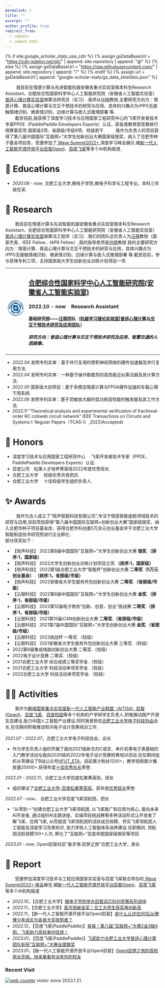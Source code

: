 ```yaml
---
permalink: /
title: ""
excerpt: ""
author_profile: true
redirect_from: 
  + /about/
  + /about.html
---
```


{% if site.google_scholar_stats_use_cdn %}
{% assign gsDataBaseUrl = "https://cdn.jsdelivr.net/gh/" | append: site.repository | append: "@" %}
{% else %}
{% assign gsDataBaseUrl = "https://raw.githubusercontent.com/" | append: site.repository | append: "/" %}
{% endif %}
{% assign url = gsDataBaseUrl | append: "google-scholar-stats/gs_data_shieldsio.json" %}

<span class='anchor' id='about-me'></span>

&emsp; &emsp; 我目前在情感计算与先进智能机器安徽省重点实验室做本科生Research Assistant，合肥综合性国家科学中心人工智能研究院（安徽省人工智能实验室）[普适心理计算实验室](http://iai.ustc.edu.cn/iai/r271.html)做算法研究员（实习）.我师从[孙晓](http://faculty.hfut.edu.cn/sunxiao/zh_CN/index.htm)教授,主要研究方向为：情感计算、普适心理计算与交互干预技术的研究与应用，具体的兴趣点为rPPG无接触情绪识别、微表情识别、边缘计算与嵌入式推理部署 等.<br>
&emsp; &emsp;截至目前,我获得了深度学习技术与应用国家工程研究中心的飞桨开发者技术专家PPDE（PaddlePaddle Developers Experts）认证，获各类教育部竞赛排行榜赛事奖项 国家级2项、省部级/市级9项、校级若干.
&emsp; &emsp;我作为负责人的项目获得了第八届中国国际“互联网+”大学生创新创业大赛国家级银奖，纳入了合肥市种子基金项目库，受邀参加了[ Wave Summit2022+ ](./images/wavesummit.png)深度学习峰会展示,被[新一代人工智能开源开放平台启智OpenI](https://mp.weixin.qq.com/s/FFwSKbIKiCb95YpEa6mnxQ)、[百度飞桨](https://mp.weixin.qq.com/s/SgK9qSmYQ9ihIfvb1sHEwA)等多个AI机构报道.

# 📖 Educations
- *2020.06 - now*, 合肥工业大学,微电子学院,微电子科学与工程专业，本科三年级在读.


# 🔬 Research
&emsp; &emsp;我目前在情感计算与先进智能机器安徽省重点实验室做本科生Research Assistant，合肥综合性国家科学中心人工智能研究院（安徽省人工智能实验室）[普适心理计算实验室](http://iai.ustc.edu.cn/iai/r271.html)做算法工程师（实习）.我们的团队总负责人为[汪萌](http://faculty.hfut.edu.cn/wm12/zh_CN/index/198449/list/index.htm)教授（国家杰青、IEEE Fellow、IAPR Fellow）,我的指导老师是[孙晓](http://faculty.hfut.edu.cn/sunxiao/zh_CN/index.htm)教授.我的主要研究方向为：情感计算、普适心理计算与交互干预技术的研究与应用，具体兴趣点为rPPG无接触情绪识别、微表情识别、边缘计算与嵌入式推理部署 等.截至目前，参与受理专利三项，主持国家级大学生创新创业训练计划项目一项.
<table class="imgtable"><tr><td>
<a href="http://iai.ustc.edu.cn/iai/r271.html"><img src="https://github.com/QIcita/QIcita.github.io/blob/main/_pages/images/iai.jpg?raw=true" alt="IAI" width="80px" /></a>&nbsp;</td>
<td align="left"><h2><a href="http://iai.ustc.edu.cn/iai/r271.html">合肥综合性国家科学中心人工智能研究院(安徽省人工智能实验室)</a></h2>
<h3>2022.10 - now &nbsp;&nbsp;&nbsp;Research Assistant</h3>
<h4>基础研究部——<a href="http://faculty.hfut.edu.cn/wm12/zh_CN/index/198449/list/index.htm">汪萌</a>团队（<a href="http://iai.ustc.edu.cn/iai/r271.html">机器学习理论实验室|普适心理计算与交互干预技术研究及应用团队</a>）</h4>
<h5>研究方向：普适心理计算与交互干预技术研究及应用、智慧交通的人因画像。</h5>
 </td></tr></table>

- *2022.04* 发明专利实审：基于并行复用的卷积神经网络的硬件加速器及并行复用方法.  
- *2022.04* 发明专利实审：一种基于操作数裁剪的高性能近似乘法器及其计算方法.
- *2022.05* 国家级大创项目：基于多模态情感计算与FPGA硬件加速的车载心理干预系统.
- *2022.06* 发明专利实审：基于灵敏放大器的低功耗高性能的触发器及其工作方法.
- *2022.11* "Theoretical analysis and experimental verification of fractional-order RC cobweb circuit network" IEEE Transactions on Circuits and Systems I: Regular Papers（TCAS-I）,2022(Accepted)

# 📘 Honors
- 深度学习技术与应用国家工程研究中心&emsp; 飞桨开发者技术专家（PPDE，PaddlePaddle Developers Experts）认证.
- 百度公司&emsp;松果人才培养菁英班2022年度优秀班长.
- 合肥工业大学&emsp; 校级优秀共青团员.
- 合肥工业大学&emsp; 十佳校级学生组织负责人.

# ✨ Awards
&emsp; &emsp; 我作为法人成立了“晓声智能科技有限公司”,专注于情感智能座舱领域技术的研究与应用,目前项目获得“第八届中国国际互联网+创新创业大赛”国家级银奖、纳入合肥市种子项目基金库、获得合肥市科创委5万余元创业基金并于合肥工业大学智能制造技术研究院进行企业孵化.<br>部分获奖如下：
- 【晓声科技】 2022第8届中国国际”互联网+”大学生创新创业大赛 **银奖**.**（排序:1，国家级）**
- 【晓声科技】 2022大学生创新创业训练计划项目立项.**（排序:1，国家级）**
- 【晓声科技】 2022第1届合肥工业大学“智能杯”创新创业大赛 **二等奖（5万元创业基金）**.**（排序:1，省部级/市级）**
- 【晓声科技】 2022安徽省大学生服务外包创新创业大赛  **二等奖**.**（省部级/市级）**
- 【云御科技】 2022第8届中国国际”互联网+”大学生创新创业大赛 **金奖**.**（排序:1，省部级/市级）**
- 【云御科技】 2022第12届电子商务“创新、创意、创业”挑战赛 **二等奖**.**（排序:1，省部级/市级）**
- 【云御科技】 2021第15届iCAN创新创业大赛 **二等奖**.**（省部级/市级）**
- 【云御科技】 2021第7届中国国际”互联网+”大学生创新创业大赛 **金奖**.**（省部级/市级）**
- 【云御科技】 2022挑战杯 一等奖.（校级）
- 【云御科技】 2021安徽省大学生服务外包创新创业大赛 三等奖.（校级）
- 2022第6届集成电路创新创业大赛 二等奖.（校级）
- 2022电子设计竞赛 二等奖.（校级）
- 2021合肥工业大学 综合成绩三等奖学金.（校级）
- 2021合肥工业大学 科技活动单项奖学金.（校级）
- 2022合肥工业大学 科技活动单项奖学金.（校级）



# 👨‍🔬 Activities
&emsp; &emsp;我作为[鹏城国家重点实验室新一代人工智能产业联盟（AITISA）启智(OpenI)](./images/pengcheng.png)、[百度飞桨](./images/linghangtuan.jpg)、[百度校园](./images/baidu.png)等多个机构的产学研学生负责人,积极推动国产开源生态建设,助力中国人工智能产业建设,同时我曾担任[合肥工业大学电子科技协会](https://space.bilibili.com/503436097/?spm_id_from=333.999.0.0)会长,在任期间积极推动校内电子设计竞赛培训工作.<br><br>
*2021.07 - 2022.07*，合肥工业大学电子科技协会，会长
- 作为学生负责人组织开展了面向2021级新生的C语言、单片机等电子类基础的入门教学活动与面向2020级的2022年电子设计竞赛校赛培训活动.在任期间组织从零建设了B站公众号[HFUT_ETA](https://space.bilibili.com/503436097/?spm_id_from=333.999.0.0)，目前累计粉丝1200+，教学视频累计播放量20000+.获得年度[十佳优秀社长](https://github.com/QIcita/QIcita.github.io/blob/main/_pages/images/%E5%8D%81%E4%BD%B3%E7%A4%BE%E9%95%BF.jpg)荣誉.

*2022.01 - 2022.11*，合肥工业大学百度松果菁英班，班长
- 组织建设了[合肥工业大学-百度松果菁英班](./images/baidu.png)，获年度[优秀班长](https://github.com/QIcita/QIcita.github.io/blob/main/_pages/images/%E4%BC%98%E7%A7%80%E7%8F%AD%E9%95%BF.png)荣誉.

*2022.07 - now*，    合肥工业大学百度飞桨领航团，团长
- “从零到一”创建合肥工业大学飞桨领航团, 以飞桨推广和应用为核心, 面向未来AI开发者, 通过组织AI主题讲座、实操项目挑战赛等多种活动形式让开发者了解飞桨、应用飞桨, 从而提高飞桨领航团的活跃成员规模、夯实飞桨领航团人工智能及深度学习背景知识, 助力学校人工智能体系培养建设.任职期间, 领航团活跃规模100+人次, 孵化了“互联网+”百度命题国家级银奖等项目.

 *2023.01 - now*,     OpenI启智社区“象牙塔·启梦之旅”合肥工业大学，旅长



# 💬 Report
&emsp; &emsp;受邀参加深度学习技术与工程应用国家实验室与百度飞桨联合举办的[ Wave Summit2022+ 峰会](./images/wavesummit.png)展览,被[新一代人工智能开源开放平台启智OpenI](https://mp.weixin.qq.com/s/FFwSKbIKiCb95YpEa6mnxQ)、[百度飞桨](https://mp.weixin.qq.com/s/SgK9qSmYQ9ihIfvb1sHEwA)等多个AI机构报道
- *2022.10*，【合肥工业大学】[微电子学院举办启智润芯科创竞赛系列讲座](http://news.hfut.edu.cn/info/1017/51049.htm)
- *2022.11*，【合肥工业大学】[首次突破金奖！合工大师生获奖再创新高](https://mp.weixin.qq.com/s/EujzF8ubT_1PkoMs3u-qTw)
- *2022.11*，【新一代人工智能开源开放平台OpenI启智】[是什么让这位00后从懵懂少年成长为各类大奖收割者？](https://mp.weixin.qq.com/s/FFwSKbIKiCb95YpEa6mnxQ)
- *2022.12*，【百度飞桨(PaddlePaddle)】[喜报！第八届“互联网+”大赛2金3银4铜，飞桨助力高校勇创佳绩！](https://mp.weixin.qq.com/s/6uRI_lJL55H537DhRkArAQ)
- *2023.01*，【百度飞桨(PaddlePaddle)】[飞桨助力合肥工业大学普适心理计算团队斩获“互联网+”大赛全国银奖](https://mp.weixin.qq.com/s/SgK9qSmYQ9ihIfvb1sHEwA)
- *2023.01*，【新一代人工智能开源开放平台OpenI启智】[OpenI启梦之旅的高校旅长亮相，快来看看有没有你的校友](https://mp.weixin.qq.com/s/kYjjAtF7eTi3MNmCqCzfyg)


### Recent Visit

<!-- hitwebcounter Code START -->
<a href="https://www.hitwebcounter.com" target="_blank">
<img src="https://hitwebcounter.com/counter/counter.php?page=8155356&style=0006&nbdigits=1&type=page&initCount=0" title="Free Counter" Alt="web counter"   border="0" /></a> visitor since 2023.1.21.    
